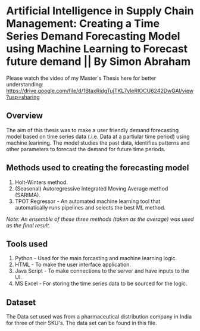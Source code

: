 # Artificial Intelligence in Supply Chain Management: Creating a Time Series Demand Forecasting Model using Machine Learning to Forecast future demand || By Simon Abraham
Please watch the video of my Master's Thesis here for better understanding: https://drive.google.com/file/d/1BtaxRidgTujTKL7yleRIOCU6242DwGAl/view?usp=sharing

## Overview
The aim of this thesis was to make a user friendly demand forecasting model based on time series data (.i.e. Data at a partiular time period) using machine learining. The model studies the past data, identifies patterns and other parameters to forecast the demand for future time periods.

## Methods used to creating the forecasting model
1) Holt-Winters method.
2) (Seasonal) Autoregressive Integrated Moving Average method (SARIMA).
3) TPOT Regressor - An automated machine learning tool that automatically runs pipelines and selects the best ML method.

*Note: An ensemble of these three methods (taken as the average) was used as the final result.*

## Tools used
1) Python - Used for the main forcasting and machine learning logic.
2) HTML - To make the user interface application.
3) Java Script - To make connections to the server and have inputs to the UI.
4) MS Excel - For storing the time series data to be sourced for the logic.

## Dataset
The Data set used was from a pharmaceutical distribution company in India for three of their SKU's. The data set can be found in this file.








